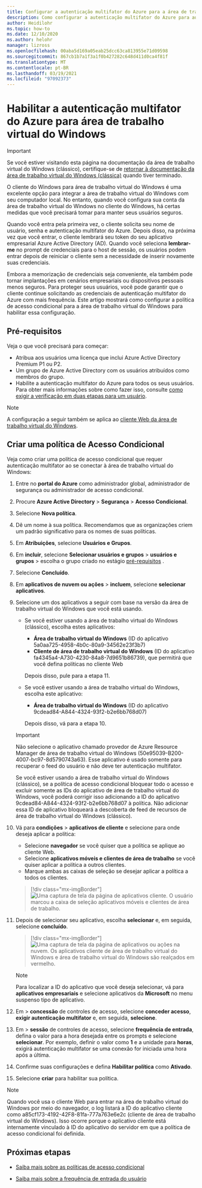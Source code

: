 ```yaml
---
title: Configurar a autenticação multifator do Azure para a área de trabalho virtual do Windows-Azure
description: Como configurar a autenticação multifator do Azure para aumentar a segurança na área de trabalho virtual do Windows.
author: Heidilohr
ms.topic: how-to
ms.date: 12/10/2020
ms.author: helohr
manager: lizross
ms.openlocfilehash: 00aba5d169a05eab25dcc63ca813955e71d09598
ms.sourcegitcommit: 867cb1b7a1f3a1f0b427282c648d411d0ca4f81f
ms.translationtype: MT
ms.contentlocale: pt-BR
ms.lasthandoff: 03/19/2021
ms.locfileid: "97092373"
---
```

# <a name="enable-azure-multifactor-authentication-for-windows-virtual-desktop"></a>Habilitar a autenticação multifator do Azure para área de trabalho virtual do Windows

>[!IMPORTANT]
> Se você estiver visitando esta página na documentação da área de trabalho virtual do Windows (clássico), certifique-se de [retornar à documentação da área de trabalho virtual do Windows (clássica)](./virtual-desktop-fall-2019/tenant-setup-azure-active-directory.md) quando tiver terminado.

O cliente do Windows para área de trabalho virtual do Windows é uma excelente opção para integrar a área de trabalho virtual do Windows com seu computador local. No entanto, quando você configura sua conta da área de trabalho virtual do Windows no cliente do Windows, há certas medidas que você precisará tomar para manter seus usuários seguros.

Quando você entra pela primeira vez, o cliente solicita seu nome de usuário, senha e autenticação multifator do Azure. Depois disso, na próxima vez que você entrar, o cliente lembrará seu token do seu aplicativo empresarial Azure Active Directory (AD). Quando você seleciona **lembrar-me** no prompt de credenciais para o host de sessão, os usuários podem entrar depois de reiniciar o cliente sem a necessidade de inserir novamente suas credenciais.

Embora a memorização de credenciais seja conveniente, ela também pode tornar implantações em cenários empresariais ou dispositivos pessoais menos seguros. Para proteger seus usuários, você pode garantir que o cliente continue solicitando as credenciais de autenticação multifator do Azure com mais frequência. Este artigo mostrará como configurar a política de acesso condicional para a área de trabalho virtual do Windows para habilitar essa configuração.

## <a name="prerequisites"></a>Pré-requisitos

Veja o que você precisará para começar:

- Atribua aos usuários uma licença que inclui Azure Active Directory Premium P1 ou P2.
- Um grupo de Azure Active Directory com os usuários atribuídos como membros do grupo.
- Habilite a autenticação multifator do Azure para todos os seus usuários. Para obter mais informações sobre como fazer isso, consulte [como exigir a verificação em duas etapas para um usuário](../active-directory/authentication/howto-mfa-userstates.md#view-the-status-for-a-user).

> [!NOTE]
> A configuração a seguir também se aplica ao [cliente Web da área de trabalho virtual do Windows](https://rdweb.wvd.microsoft.com/arm/webclient/index.html).

## <a name="create-a-conditional-access-policy"></a>Criar uma política de Acesso Condicional

Veja como criar uma política de acesso condicional que requer autenticação multifator ao se conectar à área de trabalho virtual do Windows:

1. Entre no **portal do Azure** como administrador global, administrador de segurança ou administrador de acesso condicional.
2. Procure **Azure Active Directory** > **Segurança** > **Acesso Condicional**.
3. Selecione **Nova política**.
4. Dê um nome à sua política. Recomendamos que as organizações criem um padrão significativo para os nomes de suas políticas.
5. Em **Atribuições**, selecione **Usuários e Grupos**.
6. Em **incluir**, selecione **Selecionar usuários e grupos**  >  **usuários e grupos** > escolha o grupo criado no estágio [pré-requisitos](#prerequisites) .
7. Selecione **Concluído**.
8. Em **aplicativos de nuvem ou ações**  >  **incluem**, selecione **selecionar aplicativos**.
9. Selecione um dos aplicativos a seguir com base na versão da área de trabalho virtual do Windows que você está usando.
   
   - Se você estiver usando a área de trabalho virtual do Windows (clássico), escolha estes aplicativos:
       
       - **Área de trabalho virtual do Windows** (ID do aplicativo 5a0aa725-4958-4b0c-80a9-34562e23f3b7)
       - **Cliente de área de trabalho virtual do Windows** (ID do aplicativo fa4345a4-A730-4230-84a8-7d9651b86739), que permitirá que você defina políticas no cliente Web
       
        Depois disso, pule para a etapa 11.

   - Se você estiver usando a área de trabalho virtual do Windows, escolha este aplicativo:
       
       -  **Área de trabalho virtual do Windows** (ID do aplicativo 9cdead84-A844-4324-93f2-b2e6bb768d07)
       
        Depois disso, vá para a etapa 10.

   >[!IMPORTANT]
   > Não selecione o aplicativo chamado provedor de Azure Resource Manager de área de trabalho virtual do Windows (50e95039-B200-4007-bc97-8d5790743a63). Esse aplicativo é usado somente para recuperar o feed do usuário e não deve ter autenticação multifator.
   > 
   > Se você estiver usando a área de trabalho virtual do Windows (clássico), se a política de acesso condicional bloquear todo o acesso e excluir somente as IDs do aplicativo de área de trabalho virtual do Windows, você poderá corrigir isso adicionando a ID do aplicativo 9cdead84-A844-4324-93f2-b2e6bb768d07 à política. Não adicionar essa ID de aplicativo bloqueará a descoberta de feed de recursos de área de trabalho virtual do Windows (clássico).

10. Vá para **condições**  >  **aplicativos de cliente** e selecione para onde deseja aplicar a política:
    
    - Selecione **navegador** se você quiser que a política se aplique ao cliente Web.
    - Selecione **aplicativos móveis e clientes de área de trabalho** se você quiser aplicar a política a outros clientes.
    - Marque ambas as caixas de seleção se desejar aplicar a política a todos os clientes.
   
    > [!div class="mx-imgBorder"]
    > ![Uma captura de tela da página de aplicativos cliente. O usuário marcou a caixa de seleção aplicativos móveis e clientes de área de trabalho.](media/select-apply.png)

11. Depois de selecionar seu aplicativo, escolha **selecionar** e, em seguida, selecione **concluído**.

    > [!div class="mx-imgBorder"]
    > ![Uma captura de tela da página de aplicativos ou ações na nuvem. Os aplicativos cliente de área de trabalho virtual do Windows e área de trabalho virtual do Windows são realçados em vermelho.](media/cloud-apps-enterprise.png)

    >[!NOTE]
    >Para localizar a ID do aplicativo que você deseja selecionar, vá para **aplicativos empresariais** e selecione aplicativos da **Microsoft** no menu suspenso tipo de aplicativo.

12. Em   >  **concessão** de controles de acesso, selecione **conceder acesso**, **exigir autenticação multifator** e, em seguida, **selecione**.
13. Em   >  **sessão** de controles de acesso, selecione **frequência de entrada**, defina o valor para a hora desejada entre os prompts e selecione **selecionar**. Por exemplo, definir o valor como **1** e a unidade para **horas**, exigirá autenticação multifator se uma conexão for iniciada uma hora após a última.
14. Confirme suas configurações e defina **Habilitar política** como **Ativado**.
15. Selecione **criar** para habilitar sua política.

>[!NOTE]
>Quando você usa o cliente Web para entrar na área de trabalho virtual do Windows por meio do navegador, o log listará a ID do aplicativo cliente como a85cf173-4192-42F8-81fa-777a763e6e2c (cliente de área de trabalho virtual do Windows). Isso ocorre porque o aplicativo cliente está internamente vinculado à ID do aplicativo do servidor em que a política de acesso condicional foi definida. 

## <a name="next-steps"></a>Próximas etapas

- [Saiba mais sobre as políticas de acesso condicional](../active-directory/conditional-access/concept-conditional-access-policies.md)

- [Saiba mais sobre a frequência de entrada do usuário](../active-directory/conditional-access/howto-conditional-access-session-lifetime.md#user-sign-in-frequency)

